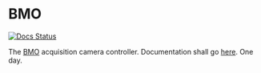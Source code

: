 # BMO

[![Docs Status](https://readthedocs.org/projects/sdss-bmo/badge/?version=latest)](http://sdss-bmo.readthedocs.io/en/latest/)

The [BMO](http://adventuretime.wikia.com/wiki/BMO) acquisition camera controller. Documentation shall go [here](http://sdss-bmo.readthedocs.io/). One day.
